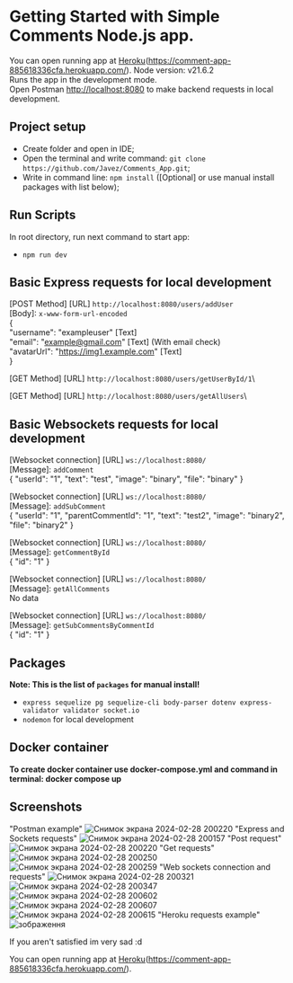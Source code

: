 # Getting Started with Simple Comments Node.js app.
You can open running app at [Heroku](https://comment-app-885618336cfa.herokuapp.com/)(https://comment-app-885618336cfa.herokuapp.com/).
Node version: v21.6.2\
Runs the app in the development mode.\
Open Postman [http://localhost:8080](http://localhost:8080) to make backend requests in local development.

## Project setup

- Create folder and open in IDE;
- Open the terminal and write command: `git clone https://github.com/Javez/Comments_App.git`;
- Write in command line: `npm install` ([Optional] or use manual install packages with list below);

## Run Scripts

In root directory, run next command to start app:

- `npm run dev`

## Basic Express requests for local development

[POST Method]
[URL] `http://localhost:8080/users/addUser`\
[Body]: `x-www-form-url-encoded`\
{\
"username": "exampleuser" [Text]\
"email": "example@gmail.com" [Text] (With email check)\
"avatarUrl": "https://img1.example.com" [Text]\
}

[GET Method]
[URL] `http://localhost:8080/users/getUserById/1`\

[GET Method]
[URL] `http://localhost:8080/users/getAllUsers`\

## Basic Websockets requests for local development

[Websocket connection]
[URL] `ws://localhost:8080/`\
[Message]: `addComment`\
{
"userId": "1",
"text": "test",
"image": "binary",
"file": "binary"
}

[Websocket connection]
[URL] `ws://localhost:8080/`\
[Message]: `addSubComment`\
{
"userId": "1",
"parentCommentId": "1",
"text": "test2",
"image": "binary2",
"file": "binary2"
}

[Websocket connection]
[URL] `ws://localhost:8080/`\
[Message]: `getCommentById`\
{
"id": "1"
}

[Websocket connection]
[URL] `ws://localhost:8080/`\
[Message]: `getAllComments`\
No data

[Websocket connection]
[URL] `ws://localhost:8080/`\
[Message]: `getSubCommentsByCommentId`\
{
"id": "1"
}

## Packages

**Note: This is the list of `packages` for manual install!**

- `express sequelize pg sequelize-cli body-parser dotenv express-validator validator socket.io`
- `nodemon` for local development

## Docker container
**To create docker container use docker-compose.yml and command in terminal: docker compose up**

## Screenshots
"Postman example"
![Снимок экрана 2024-02-28 200220](https://github.com/Javez/Comments_App/assets/66317972/c98f6cd9-9fe1-4b4d-bc02-202d9f53040d)
"Express and Sockets requests"
![Снимок экрана 2024-02-28 200157](https://github.com/Javez/Comments_App/assets/66317972/566b2186-7bd9-4f72-b473-2fe5e05a084b)
"Post request"
![Снимок экрана 2024-02-28 200220](https://github.com/Javez/Comments_App/assets/66317972/c675dd2d-a223-42ba-a14d-a85a487b3953)
"Get requests"
![Снимок экрана 2024-02-28 200250](https://github.com/Javez/Comments_App/assets/66317972/2fa25a7a-a540-418c-9a76-55477a07c4ed)
![Снимок экрана 2024-02-28 200259](https://github.com/Javez/Comments_App/assets/66317972/a27812bd-3121-48a5-90b4-186dfc995ce6)
"Web sockets connection and requests"
![Снимок экрана 2024-02-28 200321](https://github.com/Javez/Comments_App/assets/66317972/9cc203df-6d70-464c-8381-3793a92a605d)
![Снимок экрана 2024-02-28 200347](https://github.com/Javez/Comments_App/assets/66317972/3d4a4639-2ef2-47c7-8b4a-fbb420928229)
![Снимок экрана 2024-02-28 200602](https://github.com/Javez/Comments_App/assets/66317972/f7ac4f2f-ae0c-48ad-ba44-0f2f04b1007c)
![Снимок экрана 2024-02-28 200607](https://github.com/Javez/Comments_App/assets/66317972/47564528-2773-4ff5-bcb7-4e8de5d61d9c)
![Снимок экрана 2024-02-28 200615](https://github.com/Javez/Comments_App/assets/66317972/49b69067-1982-446a-b8d4-6bffe629fa11)
"Heroku requests example"
![зображення](https://github.com/Javez/Comments_App/assets/66317972/3a6cce61-61e9-4dd6-8f6d-50513a1a0fb5)

If you aren't satisfied im very sad :d

You can open running app at [Heroku](https://comment-app-885618336cfa.herokuapp.com/)(https://comment-app-885618336cfa.herokuapp.com/).
